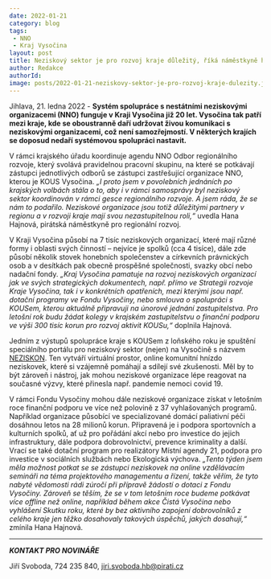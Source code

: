 ```yaml
---
date: 2022-01-21
category: blog
tags:
 - NNO
 - Kraj Vysočina
layout: post
title: Neziskový sektor je pro rozvoj kraje důležitý, říká náměstkyně hejtmana Hajnová
author: Redakce
authorId: 
image: posts/2022-01-21-neziskovy-sektor-je-pro-rozvoj-kraje-dulezity.jpg
---
```


Jihlava, 21. ledna 2022 - **Systém spolupráce s nestátními neziskovými organizacemi (NNO) funguje v Kraji Vysočina již 20 let. Vysočina tak patří mezi kraje, kde se oboustranně daří udržovat živou komunikaci s neziskovými organizacemi, což není samozřejmostí. V některých krajích se doposud nedaří systémovou spolupráci nastavit.**

V rámci krajského úřadu koordinuje agendu NNO Odbor regionálního rozvoje, který svolává pravidelnou pracovní skupinu, na které se potkávají zástupci jednotlivých odborů se zástupci zastřešující organizace NNO, kterou je KOUS Vysočina. *„I proto jsem v povolebních jednáních po krajských volbách stála o to, aby i v rámci samosprávy byl neziskový sektor koordinován v rámci gesce regionálního rozvoje. A jsem ráda, že se nám to podařilo. Neziskové organizace jsou totiž důležitými partnery v regionu a v rozvoji kraje mají svou nezastupitelnou roli,“* uvedla Hana Hajnová, pirátská náměstkyně pro regionální rozvoj. 

V Kraji Vysočina působí na 7 tisíc neziskových organizací, které mají různé formy i oblasti svých činností – nejvíce je spolků (cca 4 tisíce), dále zde působí několik stovek honebních společenstev a církevních právnických osob a v desítkách pak obecně prospěšné společnosti, svazky obcí nebo nadační fondy. *„Kraj Vysočina pamatuje na rozvoj neziskových organizací jak ve svých strategických dokumentech, např. přímo ve Strategii rozvoje Kraje Vysočina, tak i v konkrétních opatřeních, mezi kterými jsou např. dotační programy ve Fondu Vysočiny, nebo smlouva o spolupráci s KOUSem, kterou aktuálně připravuji na únorové jednání zastupitelstva. Pro letošní rok budu žádat kolegy v krajském zastupitelstvu o finanční podporu ve výši 300 tisíc korun pro rozvoj aktivit KOUSu,“* doplnila Hajnová. 

Jedním z výstupů spolupráce kraje s KOUSem z loňského roku je spuštění speciálního portálu pro neziskový sektor (nejen) na Vysočině s názvem [NEZISKON](https://www.neziskon.net). Ten vytváří virtuální prostor, online komunitní hnízdo neziskovek, které si vzájemně pomáhají a sdílejí své zkušenosti. Měl by to být zároveň i nástroj, jak mohou neziskové organizace lépe reagovat na současné výzvy, které přinesla např. pandemie nemoci covid 19. 

V rámci Fondu Vysočiny mohou dále neziskové organizace získat v letošním roce finanční podporu ve více než polovině z 37 vyhlašovaných programů. Například organizace působící ve specializované domácí paliativní péči dosáhnou letos na 28 milionů korun. Připravená je i podpora sportovních a kulturních spolků, ať už pro pořádání akcí nebo pro investice do jejich infrastruktury, dále podpora dobrovolnictví, prevence kriminality a další. Vrací se také dotační program pro realizátory Místní agendy 21, podpora pro investice v sociálních službách nebo Ekologická výchova. *„Tento týden jsem měla možnost potkat se se zástupci neziskovek na online vzdělávacím semináři na téma projektového managementu a řízení, takže věřím, že tyto nabyté vědomosti rádi zúročí při přípravě žádostí o dotaci z Fondu Vysočiny. Zároveň se těším, že se v tom letošním roce budeme potkávat více offline než online, například během akce Čistá Vysočina nebo vyhlášení Skutku roku, které by bez aktivního zapojení dobrovolníků z celého kraje jen těžko dosahovaly takových úspěchů, jakých dosahují,“* zmínila Hana Hajnová. 

---

***KONTAKT PRO NOVINÁŘE*** 

Jiří Svoboda, 724 235 840, <jiri.svoboda.hb@pirati.cz>
